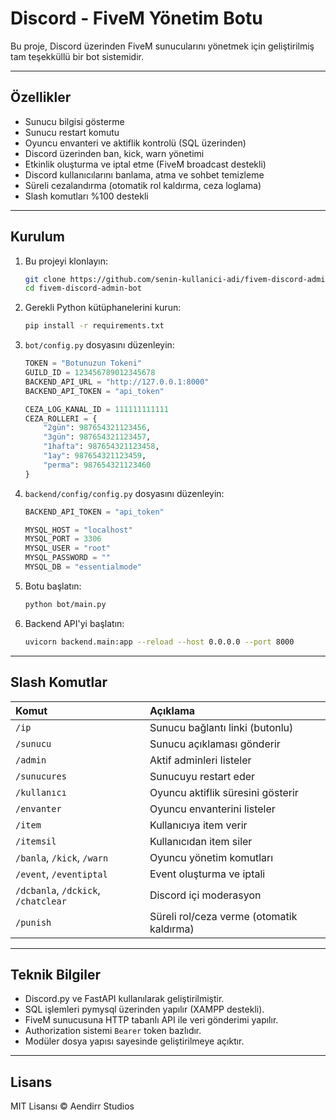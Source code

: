 # Discord - FiveM Yönetim Botu

Bu proje, Discord üzerinden FiveM sunucularını yönetmek için geliştirilmiş tam teşekküllü bir bot sistemidir.

---

## Özellikler
- Sunucu bilgisi gösterme
- Sunucu restart komutu
- Oyuncu envanteri ve aktiflik kontrolü (SQL üzerinden)
- Discord üzerinden ban, kick, warn yönetimi
- Etkinlik oluşturma ve iptal etme (FiveM broadcast destekli)
- Discord kullanıcılarını banlama, atma ve sohbet temizleme
- Süreli cezalandırma (otomatik rol kaldırma, ceza loglama)
- Slash komutları %100 destekli

---

## Kurulum

1. Bu projeyi klonlayın:
    ```bash
    git clone https://github.com/senin-kullanici-adi/fivem-discord-admin-bot.git
    cd fivem-discord-admin-bot
    ```

2. Gerekli Python kütüphanelerini kurun:
    ```bash
    pip install -r requirements.txt
    ```

3. `bot/config.py` dosyasını düzenleyin:
    ```python
    TOKEN = "Botunuzun Tokeni"
    GUILD_ID = 123456789012345678
    BACKEND_API_URL = "http://127.0.0.1:8000"
    BACKEND_API_TOKEN = "api_token"

    CEZA_LOG_KANAL_ID = 111111111111
    CEZA_ROLLERI = {
        "2gün": 987654321123456,
        "3gün": 987654321123457,
        "1hafta": 987654321123458,
        "1ay": 987654321123459,
        "perma": 987654321123460
    }
    ```

4. `backend/config/config.py` dosyasını düzenleyin:
    ```python
    BACKEND_API_TOKEN = "api_token"
    
    MYSQL_HOST = "localhost"
    MYSQL_PORT = 3306
    MYSQL_USER = "root"
    MYSQL_PASSWORD = ""
    MYSQL_DB = "essentialmode"
    ```

5. Botu başlatın:
    ```bash
    python bot/main.py
    ```

6. Backend API'yi başlatın:
    ```bash
    uvicorn backend.main:app --reload --host 0.0.0.0 --port 8000
    ```

---

## Slash Komutlar

| Komut | Açıklama |
|:---|:---|
| `/ip` | Sunucu bağlantı linki (butonlu) |
| `/sunucu` | Sunucu açıklaması gönderir |
| `/admin` | Aktif adminleri listeler |
| `/sunucures` | Sunucuyu restart eder |
| `/kullanıcı` | Oyuncu aktiflik süresini gösterir |
| `/envanter` | Oyuncu envanterini listeler |
| `/item` | Kullanıcıya item verir |
| `/itemsil` | Kullanıcıdan item siler |
| `/banla`, `/kick`, `/warn` | Oyuncu yönetim komutları |
| `/event`, `/eventiptal` | Event oluşturma ve iptali |
| `/dcbanla`, `/dckick`, `/chatclear` | Discord içi moderasyon |
| `/punish` | Süreli rol/ceza verme (otomatik kaldırma) |

---

## Teknik Bilgiler

- Discord.py ve FastAPI kullanılarak geliştirilmiştir.
- SQL işlemleri pymysql üzerinden yapılır (XAMPP destekli).
- FiveM sunucusuna HTTP tabanlı API ile veri gönderimi yapılır.
- Authorization sistemi `Bearer` token bazlıdır.
- Modüler dosya yapısı sayesinde geliştirilmeye açıktır.

---

## Lisans

MIT Lisansı © Aendirr Studios
